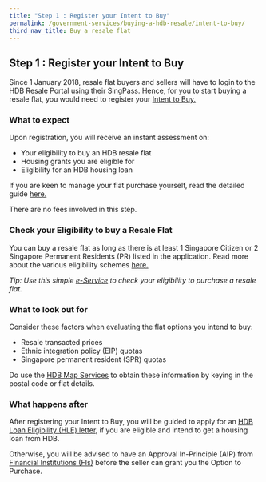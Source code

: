 ```yaml
---
title: "Step 1 : Register your Intent to Buy"
permalink: /government-services/buying-a-hdb-resale/intent-to-buy/
third_nav_title: Buy a resale flat
---
```


## Step 1 : Register your Intent to Buy 

Since 1 January 2018, resale flat buyers and sellers will have to login to the HDB Resale Portal using their SingPass. Hence, for you to start buying a resale flat, you would need to register your <a href="https://services2.hdb.gov.sg/webapp/BB31AWDashboardWeb/BB31PLogin.jsp" target="_blank">Intent to Buy.</a>


### What to expect 

Upon registration, you will receive an instant assessment on:

- Your eligibility to buy an HDB resale flat 
- Housing grants you are eligible for
- Eligibility for an HDB housing loan

If you are keen to manage your flat purchase yourself, read the detailed guide <a href="https://www.hdb.gov.sg/cs/infoweb/residential/buying-a-flat/resale/ways-to-buy" target="_blank">here.</a>

There are no fees involved in this step.


### Check your Eligibility to buy a Resale Flat

You can buy a resale flat as long as there is at least 1 Singapore Citizen or 2 Singapore Permanent Residents (PR) listed in the application. Read more about the various eligibility schemes <a href="https://www.hdb.gov.sg/cs/infoweb/residential/buying-a-flat/resale/eligibility-" target="_blank">here.</a>

*Tip: Use this simple <a href="https://services2.hdb.gov.sg/webapp/BP13EligCheck/BP13SHome?strSystem=CHECK" target="_blank">e-Service</a> to check your eligibility to purchase a resale flat.*


### What to look out for

Consider these factors when evaluating the flat options you intend to buy:

- Resale transacted prices
- Ethnic integration policy (EIP) quotas
- Singapore permanent resident (SPR) quotas 

Do use the <a href="https://services2.hdb.gov.sg/web/fi10/emap.html" target="_blank">HDB Map Services</a> to obtain these information by keying in the postal code or flat details.


### What happens after

After registering your Intent to Buy, you will be guided to apply for an <a href="https://services2.hdb.gov.sg/webapp/BP27MaxLoan/BP27PMax1.jsp" target="_blank">HDB Loan Eligibility (HLE) letter</a>, if you are eligible and intend to get a housing loan from HDB. 

Otherwise, you will be advised to have an Approval In-Principle (AIP) from <a href="https://hdb.gov.sg/cs/infoweb/residential/financing-a-flat-purchase/housing-loan-from-banks" target="_blank">Financial Institutions (FIs)</a> before the seller can grant you the Option to Purchase.


